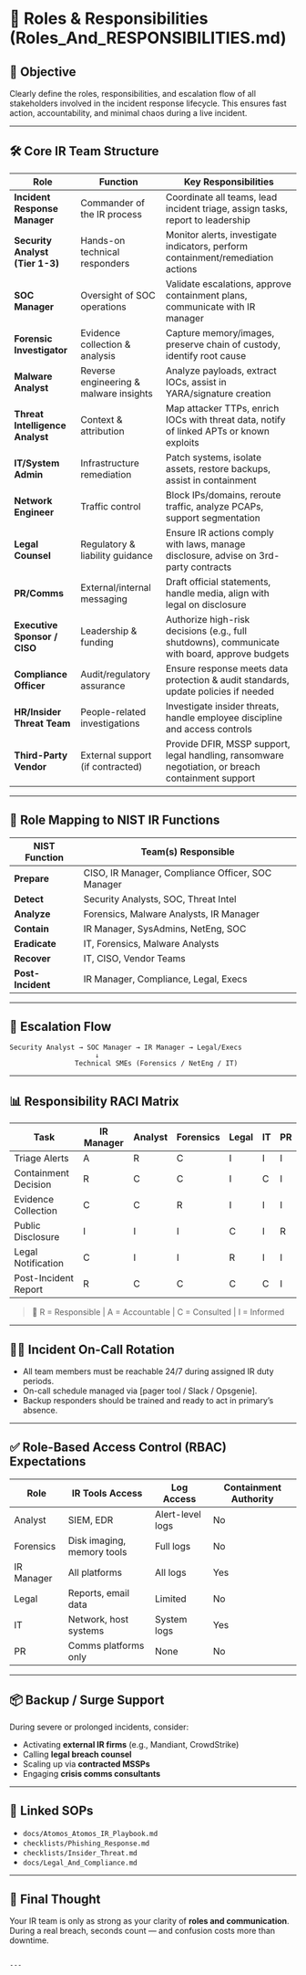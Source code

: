 # 👥 Roles & Responsibilities (Roles_And_RESPONSIBILITIES.md)

## 🧭 Objective
Clearly define the roles, responsibilities, and escalation flow of all stakeholders involved in the incident response lifecycle. This ensures fast action, accountability, and minimal chaos during a live incident.

---

## 🛠️ Core IR Team Structure

| Role | Function | Key Responsibilities |
|------|----------|-----------------------|
| **Incident Response Manager** | Commander of the IR process | Coordinate all teams, lead incident triage, assign tasks, report to leadership |
| **Security Analyst (Tier 1-3)** | Hands-on technical responders | Monitor alerts, investigate indicators, perform containment/remediation actions |
| **SOC Manager** | Oversight of SOC operations | Validate escalations, approve containment plans, communicate with IR manager |
| **Forensic Investigator** | Evidence collection & analysis | Capture memory/images, preserve chain of custody, identify root cause |
| **Malware Analyst** | Reverse engineering & malware insights | Analyze payloads, extract IOCs, assist in YARA/signature creation |
| **Threat Intelligence Analyst** | Context & attribution | Map attacker TTPs, enrich IOCs with threat data, notify of linked APTs or known exploits |
| **IT/System Admin** | Infrastructure remediation | Patch systems, isolate assets, restore backups, assist in containment |
| **Network Engineer** | Traffic control | Block IPs/domains, reroute traffic, analyze PCAPs, support segmentation |
| **Legal Counsel** | Regulatory & liability guidance | Ensure IR actions comply with laws, manage disclosure, advise on 3rd-party contracts |
| **PR/Comms** | External/internal messaging | Draft official statements, handle media, align with legal on disclosure |
| **Executive Sponsor / CISO** | Leadership & funding | Authorize high-risk decisions (e.g., full shutdowns), communicate with board, approve budgets |
| **Compliance Officer** | Audit/regulatory assurance | Ensure response meets data protection & audit standards, update policies if needed |
| **HR/Insider Threat Team** | People-related investigations | Investigate insider threats, handle employee discipline and access controls |
| **Third-Party Vendor** | External support (if contracted) | Provide DFIR, MSSP support, legal handling, ransomware negotiation, or breach containment support |

---

## 🧬 Role Mapping to NIST IR Functions

| NIST Function | Team(s) Responsible |
|---------------|----------------------|
| **Prepare**   | CISO, IR Manager, Compliance Officer, SOC Manager |
| **Detect**    | Security Analysts, SOC, Threat Intel |
| **Analyze**   | Forensics, Malware Analysts, IR Manager |
| **Contain**   | IR Manager, SysAdmins, NetEng, SOC |
| **Eradicate** | IT, Forensics, Malware Analysts |
| **Recover**   | IT, CISO, Vendor Teams |
| **Post-Incident** | IR Manager, Compliance, Legal, Execs |

---

## 🔁 Escalation Flow

```text
Security Analyst → SOC Manager → IR Manager → Legal/Execs
                     ↓
                Technical SMEs (Forensics / NetEng / IT)
````

---

## 📊 Responsibility RACI Matrix

| Task                 | IR Manager | Analyst | Forensics | Legal | IT | PR |
| -------------------- | ---------- | ------- | --------- | ----- | -- | -- |
| Triage Alerts        | A          | R       | C         | I     | I  | I  |
| Containment Decision | R          | C       | C         | I     | C  | I  |
| Evidence Collection  | C          | C       | R         | I     | I  | I  |
| Public Disclosure    | I          | I       | I         | C     | I  | R  |
| Legal Notification   | C          | I       | I         | R     | I  | I  |
| Post-Incident Report | R          | C       | C         | C     | C  | I  |

> 🔑 R = Responsible | A = Accountable | C = Consulted | I = Informed

---

## 🧑‍💻 Incident On-Call Rotation

* All team members must be reachable 24/7 during assigned IR duty periods.
* On-call schedule managed via \[pager tool / Slack / Opsgenie].
* Backup responders should be trained and ready to act in primary’s absence.

---

## ✅ Role-Based Access Control (RBAC) Expectations

| Role       | IR Tools Access            | Log Access       | Containment Authority |
| ---------- | -------------------------- | ---------------- | --------------------- |
| Analyst    | SIEM, EDR                  | Alert-level logs | No                    |
| Forensics  | Disk imaging, memory tools | Full logs        | No                    |
| IR Manager | All platforms              | All logs         | Yes                   |
| Legal      | Reports, email data        | Limited          | No                    |
| IT         | Network, host systems      | System logs      | Yes                   |
| PR         | Comms platforms only       | None             | No                    |

---

## 📦 Backup / Surge Support

During severe or prolonged incidents, consider:

* Activating **external IR firms** (e.g., Mandiant, CrowdStrike)
* Calling **legal breach counsel**
* Scaling up via **contracted MSSPs**
* Engaging **crisis comms consultants**

---

## 🧩 Linked SOPs

* `docs/Atomos_Atomos_IR_Playbook.md`
* `checklists/Phishing_Response.md`
* `checklists/Insider_Threat.md`
* `docs/Legal_And_Compliance.md`

---

## 🧠 Final Thought

Your IR team is only as strong as your clarity of **roles and communication**. During a real breach, seconds count — and confusion costs more than downtime.

```

---
